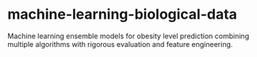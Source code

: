 # machine-learning-biological-data
Machine learning ensemble models for obesity level prediction combining multiple algorithms with rigorous evaluation and feature engineering.

